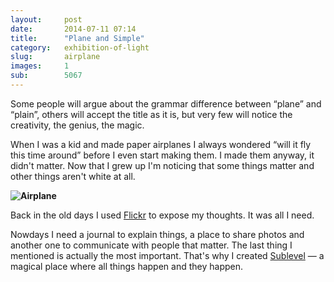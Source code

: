 ```yaml
---
layout:     post
date:       2014-07-11 07:14
title:      "Plane and Simple"
category:   exhibition-of-light
slug:       airplane
images:     1
sub:        5067
---
```


Some people will argue about the grammar difference between “plane” and “plain”, others will accept the title as it is, but very few will notice the creativity, the genius, the magic.

When I was a kid and made paper airplanes I always wondered “will it fly this time around” before I even start making them. I made them anyway, it didn't matter. Now that I grew up I'm noticing that some things matter and other things aren't white at all.

**![Airplane](/images/airplane.jpg)**

Back in the old days I used [Flickr](/photo/flickr.html) to expose my thoughts. It was all I need.

Nowdays I need a journal to explain things, a place to share photos and another one to communicate with people that matter. The last thing I mentioned is actually the most important. That's why I created [Sublevel](http://sublevel.net/) — a magical place where all things happen and they happen.